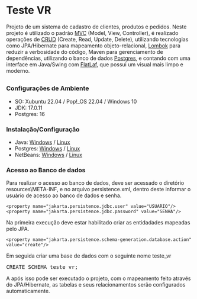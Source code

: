 # Teste VR

Projeto de um sistema de cadastro de clientes, produtos e pedidos. Neste projeto é utilizado o padrão [MVC](https://pt.wikipedia.org/wiki/MVC) (Model, View, Controller), é realizado operações de [CRUD](https://pt.wikipedia.org/wiki/CRUD) (Create, Read, Update, Delete), utilizando tecnologias como JPA/Hibernate para mapeamento objeto-relacional, [Lombok](https://projectlombok.org/) para reduzir a verbosidade do código, Maven para gerenciamento de dependências, utilizando o banco de dados [Postgres](https://www.postgresql.org/), e contando com uma interface em Java/Swing com [FlatLaf](https://www.formdev.com/flatlaf/), que possui um visual mais limpo e moderno.

##
### Configurações de Ambiente
- SO: Xubuntu 22.04 / Pop!_OS 22.04 / Windows 10
- JDK: 17.0.11
- Postgres: 16

### Instalação/Configuração
- Java: [Windows](https://www.youtube.com/watch?v=QekeJBShCy4) / [Linux](https://www.youtube.com/watch?v=Kn87QF1mEcY")
- Postgres: [Windows](https://www.youtube.com/watch?v=UbX-2Xud1JA) / [Linux](https://youtu.be/1jSb4LJH1dw)
- NetBeans: [Windows](https://www.youtube.com/watch?v=dmnerOpFj1E) / [Linux](https://www.youtube.com/watch?v=SiPJcbrW9K8")

### Acesso ao Banco de dados
Para realizar o acesso ao banco de dados, deve ser acessado o diretório resources\META-INF, e no arquivo persistence.xml, dentro deste informar o usuário de acesso ao banco de dados e senha.
```
<property name="jakarta.persistence.jdbc.user" value="USUARIO"/>
<property name="jakarta.persistence.jdbc.password" value="SENHA"/>
```
Na primeira execução deve estar habilitado criar as entidadades mapeadas pelo JPA.
```
<property name="jakarta.persistence.schema-generation.database.action" value="create"/>
```
Em seguida criar uma base de dados com o seguinte nome teste_vr
<pre>
CREATE SCHEMA teste_vr;
</pre>
A após isso pode ser executado o projeto, com o mapeamento feito através do JPA/Hibernate, as tabelas e seus relacionamentos serão configurados automaticamente.